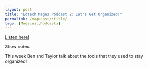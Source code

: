 ```yaml
---
layout: post
title: "Edtech Mages Podcast 2: Let's Get Organized!"
permalink: /magecast/:title/
tags: [Magecast,Podcasts]
---
```

[Listen here!](https://www.edtechmage.com/edtech-mages-podcast/2017/12/9/magecast-episode-2-lets-get-organized)

Show notes:

This week Ben and Taylor talk about the tools that they used to stay organized!
